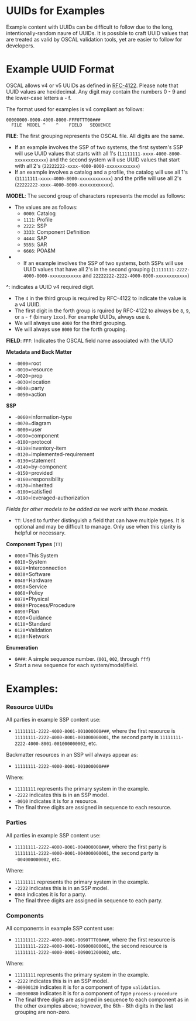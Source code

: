 # UUIDs for Examples

Example content with UUIDs can be difficult to follow due to the long, intentionally-random naure of UUIDs. It is possible to craft UUID values that are treated as valid by OSCAL validation tools, yet are easier to follow for developers.

# Example UUID Format

OSCAL allows v4 or v5 UUIDs as defined in [RFC-4122](https://datatracker.ietf.org/doc/html/rfc4122).
Please note that UUID values are hexidecimal. Any digit may contain the numbers 0 - 9 and the lower-case letters a - f.

The format used for examples is v4 compliant as follows:

```
00000000-0000-4000-8000-FFF0TTT00###
  FILE  MODEL ^    ^    FIELD   SEQUENCE 
```

**FILE**: The first grouping represents the OSCAL file. All digits are the same.
- If an example involves the SSP of two systems, the first system's SSP will use UUID values that starts with all 1's (`11111111-xxxx-4000-8000-xxxxxxxxxxxx`) and the second system will use UUID values that start with all 2's (`22222222-xxxx-4000-8000-xxxxxxxxxxxx`)
- If an example involves a catalog and a profile, the catalog will use all 1's (`11111111-xxxx-4000-8000-xxxxxxxxxxxx`) and the prifle will use all 2's (`22222222-xxxx-4000-8000-xxxxxxxxxxxx`).


**MODEL**: The second group of characters represents the model as follows:
- The values are as follows:
  - `0000`: Catalog
  - `1111`: Profile
  - `2222`: SSP
  - `3333`: Component Definition
  - `4444`: SAP
  - `5555`: SAR
  - `6666`: POA&M
- - If an example involves the SSP of two systems, both SSPs will use UUID values that have all 2's in the second grouping (`11111111-2222-4000-8000-xxxxxxxxxxxx` and `22222222-2222-4000-8000-xxxxxxxxxxxx`)


**^**: indicates a UUID v4 required digit. 
- The `4` in the third group is required by RFC-4122 to indicate the value is a v4 UUID. 
- The first digit in the forth group is rquired by RFC-4122 to always be `8`, `9`, or `a` - `f` (bimary `1xxx`). For example UUIDs, always use `8`.
- We will always use `4000` for the third grouping.
- We will always use `8000` for the forth grouping.


**FIELD**: `FFF`: Indicates the OSCAL field name associated with the UUID

**Metadata and Back Matter**
- `-0000`=root
- `-0010`=resource
- `-0020`=prop
- `-0030`=location
- `-0040`=party
- `-0050`=action

**SSP**
- `-0060`=information-type
- `-0070`=diagram
- `-0080`=user
- `-0090`=component
- `-0100`=protocol
- `-0110`=inventory-item
- `-0120`=implemented-requirement
- `-0130`=statement
- `-0140`=by-component
- `-0150`=provided
- `-0160`=responsibility
- `-0170`=inherited
- `-0180`=satisfied
- `-0190`=leveraged-authorization

_Fields for other models to be added as we work with those models._


- `TT`: Used to further distinguish a field that can have multiple types. It is optional and may be difficult to manage. Only use when this clarity is helpful or necessary. 

**Component Types** (`TT`)
- `0000`=This System
- `0010`=System
- `0020`=Interconnection
- `0030`=Software
- `0040`=Hardware
- `0050`=Service
- `0060`=Policy
- `0070`=Physical
- `0080`=Process/Procedure
- `0090`=Plan
- `0100`=Guidance
- `0110`=Standard
- `0120`=Validation
- `0130`=Network

**Enumeration**
- `0###`: A simple sequence number. (`001`, `002`, through `fff`)
- Start a new sequence for each system/model/field. 


# Examples:


### Resource UUIDs

All parties in example SSP content use: 
- `11111111-2222-4000-8001-001000000###`, where the first resource is `11111111-2222-4000-8001-001000000001`, the second party is `11111111-2222-4000-8001-001000000002`, etc.


Backmatter resources in an SSP will always appear as:
- `11111111-2222-4000-8001-001000000###`

Where:
- `11111111` represents the primary system in the example.
- `-2222` indicates this is in an SSP model.
- `-0010` indicates it is for a resource.
- The final three digits are assigned in sequence to each resource.

### Parties

All parties in example SSP content use: 
- `11111111-2222-4000-8001-004000000###`, where the first party is `11111111-2222-4000-8001-004000000001`, the second party is `-004000000002`, etc.  

Where:
- `11111111` represents the primary system in the example.
- `-2222` indicates this is in an SSP model.
- `0040` indicates it is for a party.
- The final three digits are assigned in sequence to each party.

### Components 

All components in example SSP content use: 
- `11111111-2222-4000-8001-0090TTT00###`, where the first resource is `11111111-2222-4000-8001-009000800001`, the second resource is `11111111-2222-4000-8001-009001200002`, etc.

Where:
- `11111111` represents the primary system in the example.
- `-2222` indicates this is in an SSP model.
- `-00900120` indicates it is for a component of type `validation`.
- `-00900080` indicates it is for a component of type `process-procedure` 
- The final three digits are assigned in sequence to each component as in the other examples above; however, the 6th - 8th digits in the last grouping are non-zero.



